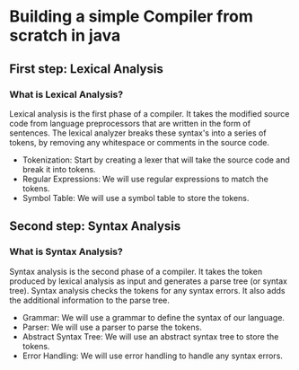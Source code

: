 # Building a simple Compiler from scratch in java

## First step: Lexical Analysis

### What is Lexical Analysis?

Lexical analysis is the first phase of a compiler.
It takes the modified source code from language preprocessors that are written in the form of sentences.
The lexical analyzer breaks these syntax's into a series of tokens, by removing any whitespace or comments in the source code.

- Tokenization: 
    Start by creating a lexer that will take the source code and break it into tokens.
- Regular Expressions: 
    We will use regular expressions to match the tokens.
- Symbol Table: 
    We will use a symbol table to store the tokens.

## Second step: Syntax Analysis

### What is Syntax Analysis?

Syntax analysis is the second phase of a compiler.
It takes the token produced by lexical analysis as input and generates a parse tree (or syntax tree).
Syntax analysis checks the tokens for any syntax errors.
It also adds the additional information to the parse tree.

- Grammar: 
    We will use a grammar to define the syntax of our language.
- Parser: 
    We will use a parser to parse the tokens.
- Abstract Syntax Tree: 
    We will use an abstract syntax tree to store the tokens.
- Error Handling: 
    We will use error handling to handle any syntax errors.